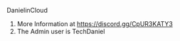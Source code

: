 DanielinCloud

1. More Information at https://discord.gg/CpUR3KATY3
2. The Admin user is TechDaniel

